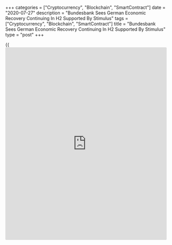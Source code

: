 +++
categories = ["Cryptocurrency", "Blockchain", "SmartContract"]
date = "2020-07-27"
description = "Bundesbank Sees German Economic Recovery Continuing In H2 Supported By Stimulus"
tags = ["Cryptocurrency", "Blockchain", "SmartContract"]
title = "Bundesbank Sees German Economic Recovery Continuing In H2 Supported By Stimulus"
type = "post"
+++

{{<iframe id="large-banner" src="https://www.bounty.group/#slide=14.0" width="100%" height="600" scrolling="no" style="border: 0px solid rgb(216, 221, 230); border-radius: 3px;">}}

Germany's [economy][1] shrank at a record pace in the second quarter,
but recent indicators suggest activity increased significantly in recent
weeks and the recovery is likely to continue in the second half of the
year supported by the fiscal stimulus, Bundesbank said in its monthly
report on Monday.

"The Bundesbank assumes that the economic recovery will continue in the
second half of the year," the report said.

"The recent economic stimulus package should also contribute to this."

Despite some rebound, the manufacturing situation remained bleak in
June, especially in automobile industry where production almost stopped
in May.

The retail industry was able to recover somewhat in May after relaxation
of coronaviurs, or Covid-19, containment measures.

The slump in exports in April and May was very widespread. However,
exports to China only shrank slightly as the economy began opening up
earlier than others.

Employment dropped significantly and unemployment grew markedly during
the second quarter. The number of people employed in short-time work
grew at a record pace.

Bundesbank expects negative inflation rates from July due to the
temporary lowering of VAT rates in the second half of 2020.

"With the withdrawal of the VAT reduction in January 2021, the rates
should turn out to be visibly positive again," the bank said.

For comments and feedback [contact](https://www.playgroundfx.com/contact/): editorial@rtt[news](https://www.letsplayfx.com/blog/forex-news-website/).com

[Economic News][1]

 **What parts of the world are seeing the best (and worst) economic
performances lately? Click[here][2] to check out our [Econ Scorecard][2]
and find out! See up-to-the-moment [ranking](https://www.playgroundfx.com/blog/crypto-exchange-ranking/)s for the best and worst
performers in [GDP][3], [unemployment rate][4], [inflation][2] and much
more.**

   1. www.rtt[news](https://www.letsplayfx.com/blog/forex-news-website/).com/Content/EconomicNews.aspx
   2. www.rtt[news](https://www.letsplayfx.com/blog/forex-news-website/).com/economic-scorecard/world-rank/CPI/highest-performance.aspx
   3. www.rtt[news](https://www.letsplayfx.com/blog/forex-news-website/).com/economic-scorecard/world-rank/GDP/highest-performance.aspx
   4. www.rtt[news](https://www.letsplayfx.com/blog/forex-news-website/).com/economic-scorecard/world-rank/unemployment-rate/lowest-performance.aspx